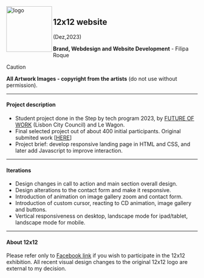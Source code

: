 <img align="left" alt="logo" width="120" src="https://dozexdoze.github.io/12_12/imagens/1212gradientpink32.svg">

<h2>12x12 website</h2>
(Dez,2023)
  
**Brand, Webdesign and Website Development** - Filipa Roque

> [!Caution]
> **All Artwork Images - copyright from the artists** (do not use without permission).

---

#### Project description
- Student project done in the Step by tech program 2023, by [FUTURE OF WORK](https://www.linkedin.com/showcase/futureofworklisboa/) (Lisbon City Council) and Le Wagon. 
- Final selected project out of about 400 initial participants. Original submited work [[HERE](https://dozexdoze.github.io/12x12/)]
- Project brief: develop responsive landing page in HTML and CSS, and later add Javascript to improve interaction. 

---

#### Iterations 
- Design changes in call to action and main section overall design. 
- Design alterations to the contact form and make it responsive. 
- Introduction of animation on image gallery zoom and contact form.
- Introduction of custom cursor, reacting to CD animation, image gallery and buttons.
- Vertical responsiveness on desktop, landscape mode for ipad/tablet, landscape mode for mobile. 

---

#### About 12x12
Please refer only to [Facebook link](https://www.facebook.com/dozepordoze) if you wish to participate in the 12x12 exhibition.
All recent visual design changes to the original 12x12 logo are external to my decision. 
